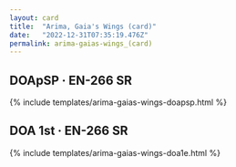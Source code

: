 ```yaml
---
layout: card
title:  "Arima, Gaia's Wings (card)"
date:   "2022-12-31T07:35:19.476Z"
permalink: arima-gaias-wings_(card)
---
```


## DOApSP &middot; EN-266 SR

{% include templates/arima-gaias-wings-doapsp.html %}


## DOA 1st &middot; EN-266 SR

{% include templates/arima-gaias-wings-doa1e.html %}
